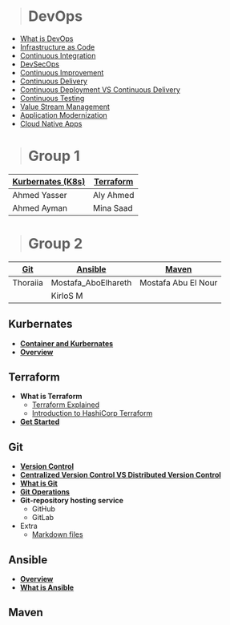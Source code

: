 > # **DevOps** <!-- IBM Cloud -->

* [What is DevOps](https://www.youtube.com/watch?v=UbtB4sMaaNM&list=PLOspHqNVtKAAm1dmyiR9WMmw1UBoOwZVj)
* [Infrastructure as Code](https://www.youtube.com/watch?v=zWw2wuiKd5o&list=PLOspHqNVtKAAm1dmyiR9WMmw1UBoOwZVj&index=2)
* [Continuous Integration](https://www.youtube.com/watch?v=1er2cjUq1UI&list=PLOspHqNVtKAAm1dmyiR9WMmw1UBoOwZVj&index=3)
* [DevSecOps](https://www.youtube.com/watch?v=J73MELGF6u0&list=PLOspHqNVtKAAm1dmyiR9WMmw1UBoOwZVj&index=4)
* [Continuous Improvement](https://www.youtube.com/watch?v=iITmoI0s1DQ&list=PLOspHqNVtKAAm1dmyiR9WMmw1UBoOwZVj&index=5)
* [Continuous Delivery](https://www.youtube.com/watch?v=2TTU5BB-k9U&list=PLOspHqNVtKAAm1dmyiR9WMmw1UBoOwZVj&index=6)
* [Continuous Deployment VS Continuous Delivery](https://www.youtube.com/watch?v=LNLKZ4Rvk8w&list=PLOspHqNVtKAAm1dmyiR9WMmw1UBoOwZVj&index=7)
* [Continuous Testing](https://www.youtube.com/watch?v=RYQbmjLgubM&list=PLOspHqNVtKAAm1dmyiR9WMmw1UBoOwZVj&index=9)
* [Value Stream Management](https://www.youtube.com/watch?v=Yto8nUeki-s&list=PLOspHqNVtKAAm1dmyiR9WMmw1UBoOwZVj&index=10)
* [Application Modernization](https://www.youtube.com/watch?v=RJ3UQSxwGFY&list=PLOspHqNVtKAAm1dmyiR9WMmw1UBoOwZVj&index=11)
* [Cloud Native Apps](https://www.youtube.com/watch?v=9Ik96SBaIvs&list=PL7bmigfV0EqQ_rPUq3TrJfa0MZ-bfUenn&index=2) <!-- VMware Cloud Native Apps -->

> # Group 1

|[Kurbernates (K8s)](https://github.com/MinaSaad47/OSC_Mod_DevOps#Kurbernates)|[Terraform](https://github.com/MinaSaad47/OSC_Mod_DevOps#Terraform)|
|----------------|---------|
|Ahmed Yasser    |Aly Ahmed|
|Ahmed Ayman     |Mina Saad|

> # Group 2

|[Git](https://github.com/MinaSaad47/OSC_Mod_DevOps#git-)|[Ansible](https://github.com/MinaSaad47/OSC_Mod_DevOps#ansible)|[Maven](https://github.com/MinaSaad47/OSC_Mod_DevOps#maven)|
|-------|-----------|---------|
|Thoraiia|Mostafa_AboElhareth|Mostafa Abu El Nour|
|        |KirloS M  |                            |


## **Kurbernates**

* [**Container and Kurbernates**](https://www.youtube.com/watch?v=gFozhTXOx18&list=PL7bmigfV0EqQ_rPUq3TrJfa0MZ-bfUenn&index=1) <!-- VMware Cloud Native Apps -->
* [**Overview**](https://www.youtube.com/watch?v=PH-2FfFD2PU) <!-- VMware Cloud Native Apps -->


## **Terraform**

* **What is Terraform**
   *  [Terraform Explained](https://www.youtube.com/watch?v=HmxkYNv1ksg&list=PLOspHqNVtKAAm1dmyiR9WMmw1UBoOwZVj&index=18) <!-- IBM Cloud -->
   *  [Introduction to HashiCorp Terraform](https://www.youtube.com/watch?v=h970ZBgKINg) <!-- HashiCorp -->
* [**Get Started**](https://learn.hashicorp.com/terraform)

## **Git** <!-- edureka! -->

* [**Version Control**](https://www.youtube.com/watch?v=xuB1Id2Wxak&t=100s) 
* [**Centralized Version Control VS Distributed Version Control**](https://www.youtube.com/watch?v=GJQ36pIYbic&list=PL9ooVrP1hQOE5ZDJJsnEXZ2upwK7aTYiX&index=2&t=1287s)
* [**What is Git**](https://www.youtube.com/watch?v=xuB1Id2Wxak&t=1535s)
* [**Git Operations**](https://www.youtube.com/watch?v=xuB1Id2Wxak&t=2664s)
* **Git-repository hosting service**
  * GitHub
  * GitLab
* Extra
  * [Markdown files](https://www.youtube.com/watch?v=HUBNt18RFbo) <!-- Traversy Media -->

## **Ansible**
  * [**Overview**](https://www.ansible.com/resources/get-started) <!-- Red Hat -->
  * [**What is Ansible**](https://www.youtube.com/watch?v=St__HLMZ8qQ) <!-- Red Hat -->

## **Maven**


